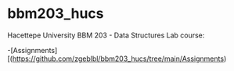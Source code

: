 # bbm203_hucs
Hacettepe University BBM 203 - Data Structures Lab course:


-[Assignments][(https://github.com/zgeblbl/bbm203_hucs/tree/main/Assignments)

